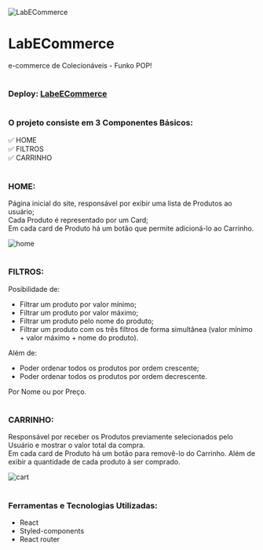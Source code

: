 ![LabECommerce](https://user-images.githubusercontent.com/102442943/210376809-e5d35652-6247-41e4-8d0b-bce452ce6368.png)

# LabECommerce
<p> e-commerce de Colecionáveis - Funko POP! </p>
 
#

### Deploy: [LabeECommerce](https://disgusting-cattle.surge.sh/)

#

### O projeto consiste em 3 Componentes Básicos:

:white_check_mark: HOME
<br/>
:white_check_mark: FILTROS
<br/>
:white_check_mark: CARRINHO

#

### HOME:

<p>
   Página inicial do site, responsável por exibir uma lista de Produtos ao usuário;
   <br/>
   Cada Produto é representado por um Card;
   <br/>
   Em cada card de Produto há um botão que permite adicioná-lo ao Carrinho.
</p>

![home](https://user-images.githubusercontent.com/102442943/210382044-a2813760-4967-4bdc-a134-e918bfe3f604.png)

#

### FILTROS:

<p>Posibilidade de:</p>

- Filtrar um produto por valor mínimo;
- Filtrar um produto por valor máximo;
- Filtrar um produto pelo nome do produto;
- Filtrar um produto com os três filtros de forma simultânea (valor mínimo + valor máximo + nome do produto).

<p>Além de:</p>

- Poder ordenar todos os produtos por ordem crescente;
- Poder ordenar todos os produtos por ordem decrescente.

<p>Por Nome ou por Preço.</p>

#

### CARRINHO:

<p>
   Responsável por receber os Produtos previamente selecionados pelo Usuário e mostrar o valor total da compra.
   <br/>
   Em cada card de Produto há um botão para removê-lo do Carrinho. Além de exibir a quantidade de cada produto à ser comprado.
</p>

![cart](https://user-images.githubusercontent.com/102442943/210386078-e384cd09-4de4-49eb-8611-b516e1621a75.png)

#

### Ferramentas e Tecnologias Utilizadas:

- React
- Styled-components
- React router
